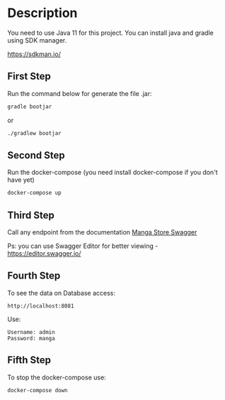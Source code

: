 # Description
You need to use Java 11 for this project. You can install java and gradle using SDK manager.

https://sdkman.io/

## First Step
Run the command below for generate the file .jar: 
```bash
gradle bootjar
```
or
```bash
./gradlew bootjar
```

## Second Step
Run the docker-compose (you need install docker-compose if you don't have yet)
```bash
docker-compose up
```

## Third Step
Call any endpoint from the documentation [Manga Store Swagger](swagger.yaml)

Ps: you can use Swagger Editor for better viewing - https://editor.swagger.io/

## Fourth Step
To see the data on Database access:
```text
http://localhost:8081
```
Use:
```text
Username: admin
Password: manga
```
## Fifth Step
To stop the docker-compose use:
```bash
docker-compose down
```







